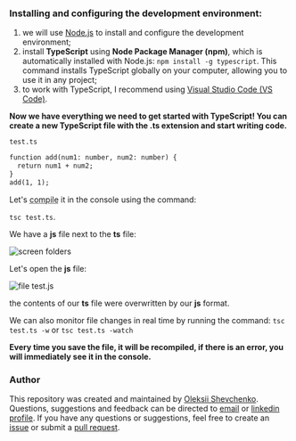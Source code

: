 ### Installing and configuring the development environment:
1. we will use [Node.js](https://nodejs.org/en/) to install and configure the development environment;
2. install __TypeScript__ using __Node Package Manager (npm)__, which is automatically installed with Node.js: ```npm install -g typescript```.
This command installs TypeScript globally on your computer, allowing you to use it in any project;
3. to work with TypeScript, I recommend using [Visual Studio Code (VS Code)](https://code.visualstudio.com/).

__Now we have everything we need to get started with TypeScript! You can create a new TypeScript file with the .ts extension and start writing code.__

```test.ts```
```html
function add(num1: number, num2: number) {
  return num1 + num2;
}
add(1, 1);
```
Let's <abbr title="converting TS format to regular JS">compile</abbr> it in the console using the command:

```tsc test.ts```.

We have a __js__ file next to the __ts__ file:

![screen folders](./folders.png)

Let's open the __js__ file:

![file test.js](./open_JS.png)

the contents of our __ts__ file were overwritten by our __js__ format.

We can also monitor file changes in real time by running the command:
```tsc test.ts -w``` or ```tsc test.ts -watch```

__Every time you save the file, it will be recompiled, if there is an error, you will immediately see it in the console.__
### Author
This repository was created and maintained by [Oleksii Shevchenko](https://shevchenkool.github.io/portfolio/). Questions, suggestions and feedback can be directed to [email](uzlabini@gmail.com) or [linkedin profile](linkedin.com/in/oleksii-shevchenko-535ab61b8).
If you have any questions or suggestions, feel free to create an [issue](https://github.com/ShevchenkoOl/phonebook/issues) or submit a [pull request](https://github.com/ShevchenkoOl/phonebook/pulls).
